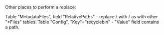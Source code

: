 Other places to perform a replace:

Table "MetadataFiles", field "RelativePaths" - replace \\ with / as with
other "\*Files" tables. Table "Config", "Key"="recyclebin" - "Value"
field contains a path.
